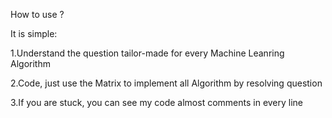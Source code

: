 How to use ?

It is simple:

  1.Understand the question tailor-made for every Machine Leanring Algorithm
  
  2.Code, just use the Matrix to implement all Algorithm by resolving question
  
  3.If you are stuck, you can see my code almost comments in every line

